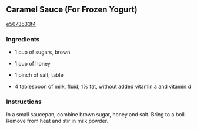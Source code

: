 ## Caramel Sauce (For Frozen Yogurt)

[e5673533f4](http://www.food.com/recipe/caramel-sauce-for-frozen-yogurt-177918)

### Ingredients

 - 1 cup of sugars, brown

 - 1 cup of honey

 - 1 pinch of salt, table

 - 4 tablespoon of milk, fluid, 1% fat, without added vitamin a and vitamin d

### Instructions

In a small saucepan, combine brown sugar, honey and salt. Bring to a boil. Remove from heat and stir in milk powder.